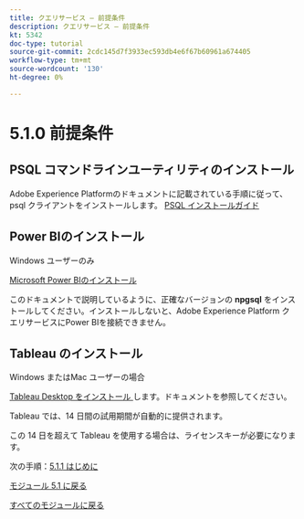 ```yaml
---
title: クエリサービス – 前提条件
description: クエリサービス – 前提条件
kt: 5342
doc-type: tutorial
source-git-commit: 2cdc145d7f3933ec593db4e6f67b60961a674405
workflow-type: tm+mt
source-wordcount: '130'
ht-degree: 0%

---
```


# 5.1.0 前提条件

## PSQL コマンドラインユーティリティのインストール

Adobe Experience Platformのドキュメントに記載されている手順に従って、psql クライアントをインストールします。
[PSQL インストールガイド ](https://experienceleague.adobe.com/docs/experience-platform/query/clients/psql.html)

## Power BIのインストール

Windows ユーザーのみ

[Microsoft Power BIのインストール ](https://experienceleague.adobe.com/docs/experience-platform/query/clients/power-bi.html)

このドキュメントで説明しているように、正確なバージョンの **npgsql** をインストールしてください。インストールしないと、Adobe Experience Platform クエリサービスにPower BIを接続できません。

## Tableau のインストール

Windows またはMac ユーザーの場合

[Tableau Desktop をインストール ](https://experienceleague.adobe.com/docs/experience-platform/query/clients/tableau.html) します。ドキュメントを参照してください。

Tableau では、14 日間の試用期間が自動的に提供されます。

この 14 日を超えて Tableau を使用する場合は、ライセンスキーが必要になります。

次の手順：[5.1.1 はじめに ](./ex1.md)

[モジュール 5.1 に戻る](./query-service.md)

[すべてのモジュールに戻る](../../../overview.md)
